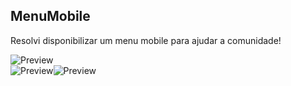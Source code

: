 ## MenuMobile
Resolvi disponibilizar um menu mobile para ajudar a comunidade!

![Preview](https://github.com/LipzDev/MenuMobile/blob/master/preview1.png)<br>![Preview](https://github.com/LipzDev/MenuMobile/blob/master/preview2.png)![Preview](https://github.com/LipzDev/MenuMobile/blob/master/preview3.png)
